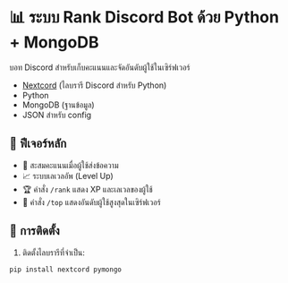 # 📊 ระบบ Rank Discord Bot ด้วย Python + MongoDB

บอท Discord สำหรับเก็บคะแนนและจัดอันดับผู้ใช้ในเซิร์ฟเวอร์


- [Nextcord](https://github.com/nextcord/nextcord) (ไลบรารี Discord สำหรับ Python)
- Python
- MongoDB (ฐานข้อมูล)
- JSON สำหรับ config

## 🚀 ฟีเจอร์หลัก

- 🎯 สะสมคะแนนเมื่อผู้ใช้ส่งข้อความ
- 📈 ระบบเลเวลอัพ (Level Up)
- 🏆 คำสั่ง `/rank` แสดง XP และเลเวลของผู้ใช้
- 🧾 คำสั่ง `/top` แสดงอันดับผู้ใช้สูงสุดในเซิร์ฟเวอร์

## 🔧 การติดตั้ง

1. ติดตั้งไลบรารีที่จำเป็น:

```bash
pip install nextcord pymongo
